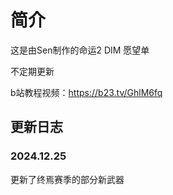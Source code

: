 # 简介
这是由Sen制作的命运2 DIM 愿望单

不定期更新

b站教程视频：https://b23.tv/GhlM6fq

## 更新日志
### 2024.12.25
更新了终焉赛季的部分新武器
